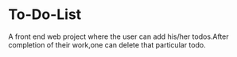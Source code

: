 # To-Do-List

A front end web project where the user can add his/her todos.After completion of their work,one can delete that particular todo.
